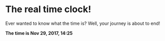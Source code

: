 # The real time clock!

Ever wanted to know what the time is? Well, your journey is about to end!

**The time is Nov 29, 2017, 14:25**